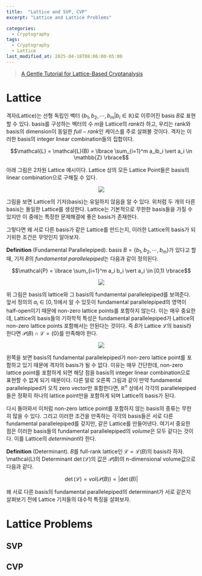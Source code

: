```yaml
---
title:  "Lattice and SVP, CVP"
excerpt: "Lattice and Lattice Problems"

categories:
  - Cryptography
tags:
  - Cryptography
  - Lattice
last_modified_at: 2025-04-18T08:06:00-05:00
---
```


> [A Gentle Tutorial for Lattice-Based Cryptanalysis](https://eprint.iacr.org/2023/032.pdf)

# Lattice

격자(Lattice)는 선형 독립인 벡터 $\lbrace b_1, b_2, \cdots, b_m \vert b_i \in \mathbb{R}\rbrace$로 이루어진 basis $B$로 표현할 수 있다. basis를 구성하는 벡터의 수 $m$을 Lattice의 $rank$라 하고, 우리는 rank와 basis의 dimension이 동일한 $full-rank$인 케이스를 주로 살펴볼 것이다. 격자는 이러한 basis의 integer linear combination들의 집합이다. 

$$\mathcal{L} = \mathcal{L}(B) = \lbrace \sum_{i=1}^m a_ib_i \vert a_i \in \mathbb{Z} \rbrace$$

아래 그림은 2차원 Lattice 예시이다. Lattice 상의 모든 Lattice Point들은 basis의 linear combination으로 구해질 수 있다. 

<p align="center"><img src="https://github.com/user-attachments/assets/d16ff337-5243-4d42-8859-c5691178bec2" height="" width=""></p>

그림을 보면 Lattice의 기저(basis)는 유일하지 않음을 알 수 있다. 위처럼 두 개의 다른 basis는 돌일한 Lattice를 생성한다. Lattice는 기본적으로 무한한 basis들을 가질 수 있지만 이 중에는 특정한 문제해결에 좋은 basis가 존재한다. 

그렇다면 왜 서로 다른 basis가 같은 Lattice를 만드는지, 이러한 Lattice의 basis가 되기위한 조건은 무엇인지 알아보자. 

**Definition** (Fundamental Parallelepiped). basis $B=\lbrace b_1, b_2, \cdots, b_m\rbrace$가 있다고 할 때, 기저 $B$의 $fundamental \ parallelepiped$는 다음과 같이 정의된다. 

$$\mathcal{P} = \lbrace \sum_{i=1}^m a_i b_i \vert a_i \in [0,1) \rbrace$$

<p align="center"><img src="https://github.com/user-attachments/assets/350e4cdd-a059-442e-8b27-649884ba03c6" height="" width=""></p>

위 그림은  basis의 lattice와 그 basis의 fundamental parallelepiped를 보여준다. 앞서 정의의 $a_i \in [0,1)$에서 알 수 있듯이 fundamental parallelepiped의 영역이 half-open이기 때문에 non-zero lattice points를 포함하지 않는다. 이는 매우 중요한데, Lattice의 basis들의 기하학적 특성은 fundamental parallelepiped가 Lattice의 non-zero lattice points 포함해서는 안된다는 것이다. 즉 $B$가 Lattice $\mathcal{L}$의 basis라 한다면 $\mathcal{P}(B) \cap \mathcal{L} = \lbrace 0 \rbrace$를 만족해야 한다. 

<p align="center"><img src="https://github.com/user-attachments/assets/c835a2b5-cadc-4888-9a4c-2b13b51f9684" height="" width=""></p>

왼쪽을 보면 basis의 fundamental parallelepiped가 non-zero lattice point를 포함하고 있기 때문에 격자의 basis가 될 수 없다. 이유는 매우 간단한데, non-zero lattice point를 포함하게 되면 해당 점을 basis의 integer linear combination으로 표현할 수 없게 되기 때문이다. 다른 말로 오른쪽 그림과 같이 만약 fundamental parallelepiped가 오직 zero vector만 포함한다면, $\mathbb{R}^n$ 상에서 각각의 parallelepiped들은 정확히 하나의 lattice point만을 포함하게 되며 Lattice의 basis가 된다. 

다시 돌아와서 이처럼 non-zero lattice point를 포함하지 않는 basis의 종류는 무한히 많을 수 있다. 그리고 이러한 조건을 만족하는 각각의 basis들은 서로 다른 fundamental parallelepiped를 갖지만, 같은 Lattice를 만들어낸다. 여기서 중요한 점은 이러한 basis들의 fundamental parallelepiped의 $volume$은 모두 같다는 것이다. 이를 Lattice의 $determinant$라 한다. 

**Definition** (Determinant). $B$를 full-rank lattice인 $\mathcal{L} = \mathcal{L}(B)$의 basis라 하자. \mathcal{L}의 Determinant $\det(\mathcal{L})$의 값은 $\mathcal{P}(B)$의 n-dimensional volume값으로 다음과 같다. 

$$\det(\mathcal{L}) = vol(\mathcal{P}(B)) = \vert \det(B) \vert$$

왜 서로 다른 basis의 fundamental parallelepiped의 determinant가 서로 같은지 살펴보기 전에 Lattice 기저들의 대수적 특징을 살펴보자. 







# Lattice Problems
## SVP 

## CVP 
